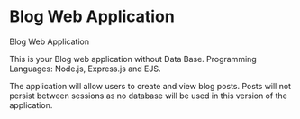 # Blog Web Application
Blog Web Application

This is your Blog web application without Data Base.
Programming Languages: Node.js, Express.js and EJS.

The application will allow users to create and view blog posts. Posts will not persist between sessions as no database will be used in this version of the application.
